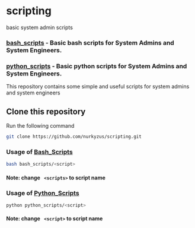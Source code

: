 # scripting
basic system admin scripts

### [bash_scripts](bash_scripts) - Basic bash scripts for System Admins and System Engineers.

### [python_scripts](python_scripts) - Basic python scripts for System Admins and System Engineers.



This repository contains some simple and useful scripts for system admins and system engineers 

## Clone this repository

Run the following command

```bash
git clone https://github.com/nurkyzus/scripting.git
```

### Usage of [Bash_Scripts](bash_scripts)

```bash
bash bash_scripts/<script>
```
#### Note: change ``` <scripts>``` to script name

### Usage of [Python_Scripts](python_scripts)

``` bash
python python_scripts/<script>
```
#### Note: change ``` <script>``` to script name


